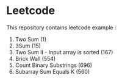# Leetcode

This repository contains leetcode example :
1. Two Sum (1)
2. 3Sum (15)
3. Two Sum II - Input array is sorted (167)
4. Brick Wall (554)
5. Count Binary Substrings (696)
6. Subarray Sum Equals K (560)
